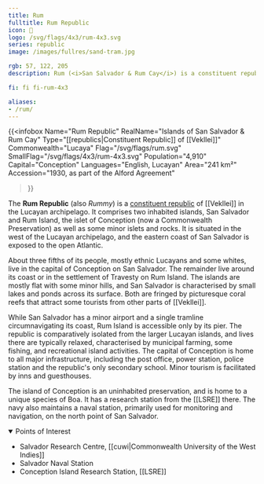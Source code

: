 ```yaml
---
title: Rum
fulltitle: Rum Republic
icon: 🍹
logo: /svg/flags/4x3/rum-4x3.svg
series: republic
image: /images/fullres/sand-tram.jpg

rgb: 57, 122, 205
description: Rum (<i>San Salvador & Rum Cay</i>) is a constituent republic of Vekllei located in the Lucayan Archipelago.

fi: fi fi-rum-4x3

aliases:
- /rum/
---
```

{{<infobox
	 Name="Rum Republic"
	 RealName="Islands of San Salvador & Rum Cay"
	 Type="[[republics|Constituent Republic]] of [[Vekllei]]"
	 Commonwealth="Lucaya"
	 Flag="/svg/flags/rum.svg"
	 SmallFlag="/svg/flags/4x3/rum-4x3.svg"
	 Population="4,910"
	 Capital="Conception"
	 Languages="English, Lucayan"
	 Area="241 km²"
	 Accession="1930, as part of the Alford Agreement"
 >}}

The <span class="fi fi-rum-4x3"></span> **Rum Republic** (also *Rummy*) is a [constituent republic](/republics/) of [[Vekllei]] in the Lucayan archipelago. It comprises two inhabited islands, San Salvador and Rum Island, the islet of Conception (now a Commonwealth Preservation) as well as some minor islets and rocks. It is situated in the west of the Lucayan archipelago, and the eastern coast of San Salvador is exposed to the open Atlantic.

About three fifths of its people, mostly ethnic Lucayans and some whites, live in the capital of Conception on San Salvador. The remainder live around its coast or in the settlement of Travesty on Rum Island. The islands are mostly flat with some minor hills, and San Salvador is characterised by small lakes and ponds across its surface. Both are fringed by picturesque coral reefs that attract some tourists from other parts of [[Vekllei]].

While San Salvador has a minor airport and a single tramline circumnavigating its coast, Rum Island is accessible only by its pier. The republic is comparatively isolated from the larger Lucayan islands, and lives there are typically relaxed, characterised by municipal farming, some fishing, and recreational island activities. The capital of Conception is home to all major infrastructure, including the post office, power station, police station and the republic's only secondary school. Minor tourism is facilitated by inns and guesthouses.

The island of Conception is an uninhabited preservation, and is home to a unique species of Boa. It has a research station from the [[LSRE]] there. The navy also maintains a naval station, primarily used for monitoring and navigation, on the north point of San Salvador.

<details open>
  <summary>Points of Interest</summary>

* Salvador Research Centre, [[cuwi|Commonwealth University of the West Indies]]
* Salvador Naval Station
* Conception Island Research Station, [[LSRE]]
</details>


